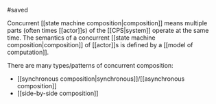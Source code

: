 #saved

Concurrent [[state machine composition|composition]] means multiple parts (often times [[actor]]s) of the [[CPS|system]] operate at the same time. The semantics of a concurrent [[state machine composition|composition]] of [[actor]]s is defined by a [[model of computation]].



There are many types/patterns of concurrent composition:
* [[synchronous composition|synchronous]]/[[asynchronous composition]]
* [[side-by-side composition]]